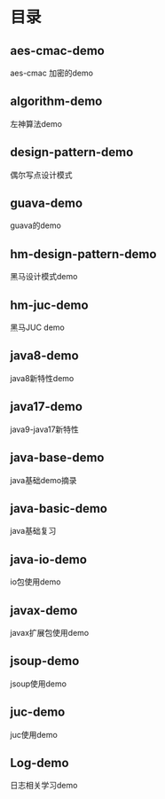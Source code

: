 # 目录
## aes-cmac-demo
aes-cmac 加密的demo

## algorithm-demo
左神算法demo

## design-pattern-demo
偶尔写点设计模式

## guava-demo
guava的demo

## hm-design-pattern-demo
黑马设计模式demo

## hm-juc-demo
黑马JUC demo

## java8-demo
java8新特性demo

## java17-demo
java9-java17新特性

## java-base-demo
java基础demo摘录

## java-basic-demo
java基础复习

## java-io-demo
io包使用demo

## javax-demo
javax扩展包使用demo

## jsoup-demo
jsoup使用demo

## juc-demo
juc使用demo

## Log-demo
日志相关学习demo

